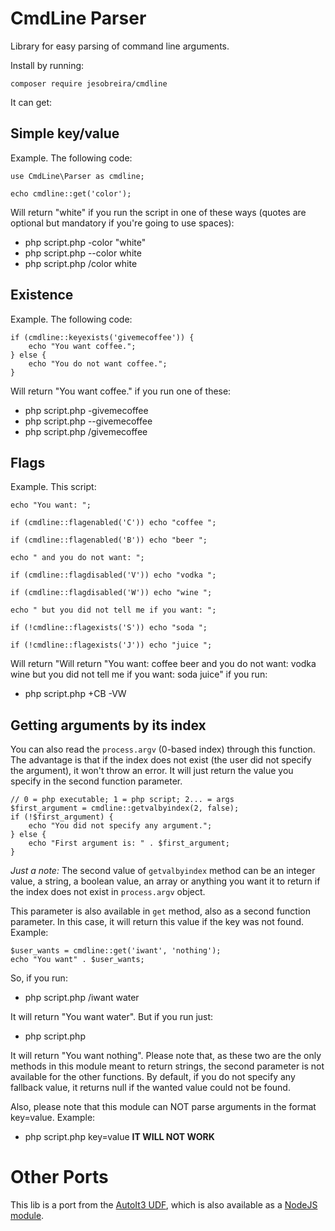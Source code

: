 # CmdLine Parser

Library for easy parsing of command line arguments.

Install by running:

```
composer require jesobreira/cmdline
```

It can get:

## Simple key/value

Example. The following code:

```
use CmdLine\Parser as cmdline;

echo cmdline::get('color');
```

Will return "white" if you run the script in one of these ways (quotes are optional but mandatory if you're going to use spaces):

* php script.php -color "white"
* php script.php --color white
* php script.php /color white

## Existence

Example. The following code:

```
if (cmdline::keyexists('givemecoffee')) {
	echo "You want coffee.";
} else {
	echo "You do not want coffee.";
}
```

Will return "You want coffee." if you run one of these:

* php script.php -givemecoffee
* php script.php --givemecoffee
* php script.php /givemecoffee

## Flags

Example. This script:

```
echo "You want: ";

if (cmdline::flagenabled('C')) echo "coffee ";

if (cmdline::flagenabled('B')) echo "beer ";

echo " and you do not want: ";

if (cmdline::flagdisabled('V')) echo "vodka ";

if (cmdline::flagdisabled('W')) echo "wine ";

echo " but you did not tell me if you want: ";

if (!cmdline::flagexists('S')) echo "soda ";

if (!cmdline::flagexists('J')) echo "juice ";
```

Will return "Will return "You want: coffee beer  and you do not want: vodka wine  but you did not tell me if you want: soda juice" if you run:

* php script.php +CB -VW

## Getting arguments by its index

You can also read the `process.argv` (0-based index) through this function. The advantage is that if the index does not exist (the user did not specify the argument), it won't throw an error. It will just return the value you specify in the second function parameter.

```
// 0 = php executable; 1 = php script; 2... = args
$first_argument = cmdline::getvalbyindex(2, false);
if (!$first_argument) {
	echo "You did not specify any argument.";
} else {
	echo "First argument is: " . $first_argument;
}

```

*Just a note:* The second value of `getvalbyindex` method can be an integer value, a string, a boolean value, an array or anything you want it to return if the index does not exist in `process.argv` object.

This parameter is also available in `get` method, also as a second function parameter. In this case, it will return this value if the key was not found. Example:

```
$user_wants = cmdline::get('iwant', 'nothing');
echo "You want" . $user_wants;

```

So, if you run:

* php script.php /iwant water

It will return "You want water". But if you run just:

* php script.php

It will return "You want nothing". Please note that, as these two are the only methods in this module meant to return strings, the second parameter is not available for the other functions. By default, if you do not specify any fallback value, it returns null if the wanted value could not be found.

Also, please note that this module can NOT parse arguments in the format key=value. Example:

* php script.php key=value **IT WILL NOT WORK**

# Other Ports

This lib is a port from the [AutoIt3 UDF](https://www.autoitscript.com/forum/topic/169610-cmdline-udf-get-valueexistenceflag/), which is also available as a [NodeJS module](https://www.npmjs.com/package/node-cmdline-parser).